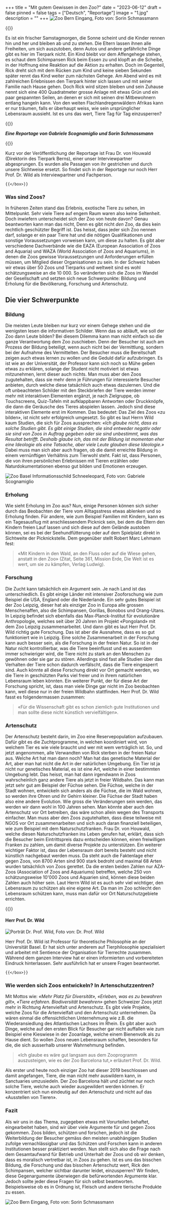 +++
title = "Mit gutem Gewissen in den Zoo?"
date = "2023-06-12"
draft = false
pinned = false
tags = ["Deutsch", "Reportage"]
image = "1.jpg"
description = ""
+++
![Zoo Bern Eingang,  Foto von: Sorin Schmassmann](4.jpg)

{{<lead>}}

Es ist ein frischer Samstagmorgen, die Sonne scheint und die Kinder rennen hin und her und bleiben ab und zu stehen. Die Eltern lassen ihnen alle Freiheiten, um sich auszutoben, denn Autos und andere gefährliche Dinge gibt es hier im Tierpark nicht. Ein Kind bleibt vor dem Affengehege stehen, es schaut dem Schimpansen Rick beim Essen zu und klopft an die Scheibe, in der Hoffnung eine Reaktion auf die Aktion zu erhalten. Doch im Gegenteil, Rick dreht sich mit dem Rücken zum Kind und keine sieben Sekunden später rennt das Kind weiter zum nächsten Gehege. Am Abend wird es mit zahlreichen Erlebnissen den Tierpark hinter sich lassen und mit seiner Familie nach Hause gehen. Doch Rick wird sitzen bleiben und sein Zuhause nennt sich eine 400 Quadratmeter grosse Anlage mit etwas Grün und ein paar gespannten Seilen, an denen er sich mit seinen drei Mitbewohnern entlang hangeln kann. Von den weiten Flachlandregenwäldern Afrikas kann er nur träumen, falls er überhaupt weiss, wie sein ursprünglicher Lebensraum aussieht. Ist es uns das wert, Tiere Tag für Tag einzusperren?

{{<lead>}}

***Eine Reportage von Gabriele Scognamiglio und Sorin Schmassmann***

{{<box title="Bemerkung">}}

Kurz vor der Veröffentlichung der Reportage ist Frau Dr. von Houwald (Direktorin des Tierpark Berns), einer unser Interviewpartner abgesprungen. Es wurden alle Passagen von ihr gestrichen und durch unsere Sichtweise ersetzt. So findet sich in der Reportage nur noch Herr Prof. Dr. Wild als Interviewpartner und Fachperson.

`{{</box>}}`

### Was sind Zoos?

In früheren Zeiten stand das Erlebnis, exotische Tiere zu sehen, im Mittelpunkt. Sehr viele Tiere auf engem Raum waren also keine Seltenheit. Doch inwiefern unterscheidet sich der Zoo von heute davon? Genau beantworten kann man das nicht, Denn es gibt nicht *den* Zoo, da dies kein rechtlich geschützter Begriff ist. Das heisst, dass jeder sich Zoo nennen darf, solange er ein paar Tiere hat und die nötigen Qualifikationen und sonstige Voraussetzungen vorweisen kann, um diese zu halten. Es gibt aber verschiedene Dachverbände wie die EAZA (European Association of Zoos and Aquaria) und WAZA (World Association of Zoos and Aquariums), in denen die Zoos gewisse Voraussetzungen und Anforderungen erfüllen müssen, um Mitglied dieser Organisationen zu sein. In der Schweiz haben wir etwas über 50 Zoos und Tierparks und weltweit sind es wohl schätzungsweise an die 10 000. So veränderten sich die Zoos im Wandel der Gesellschaft und setzten sich neue Schwerpunkte: Bildung und Erholung für die Bevölkerung, Forschung und Artenschutz.

## Die vier Schwerpunkte

### Bildung

Die meisten Leute bleiben nur kurz vor einem Gehege stehen und die wenigsten lesen die informativen Schilder. Wenn das so abläuft, wie soll der Zoo dann Leute bilden? Bei diesem Dilemma kann man nicht einfach so die ganze Verantwortung dem Zoo zuschieben. Denn der Besucher ist auch am Prozess der Bildung beteiligt, wenn auch nicht bei der Vermittlung, sondern bei der Aufnahme des Vermittelten. Der Besucher muss die Bereitschaft zeigen auch etwas lernen zu wollen und die Geduld dafür aufzubringen.  Es ist wie an der Universität, der Professor kann sich noch so Mühe geben etwas zu erklären, solange der Student nicht motiviert ist etwas mitzunehmen, lernt dieser auch nichts. Man muss aber den Zoos zugutehalten, dass sie mehr denn je Führungen für interessierte Besucher anbieten, durch welche diese tatsächlich auch etwas dazulernen. Und die oft unbeachteten Schilder mit den Steckbriefen der Tiere werden immer mehr mit interaktiven Elementen ergänzt, je nach Zielgruppe, ob Touchscreens, Quiz-Tafeln mit aufklappbaren Antworten oder Druckknöpfe, die dann die Geräusche des Tieres abspielen lassen. Jedoch sind diese interaktiven Elemente erst im Kommen. Das bedeutet: Das Ziel des Zoos «zu bilden», ist nicht sehr erfolgreich umgesetzt. So gibt es laut Herrn Wild kaum Studien, die sich für Zoos aussprechen: *«Ich glaube nicht, dass es solche Studien gibt. Es gibt einige Studien, die sind entweder negativ oder sie sind von Zoos in Auftrag gegeben oder sie sind unbestimmt, was das Resultat betrifft. Deshalb glaube ich, das mit der Bildung ist momentan eher eine Ideologie als eine Tatsache, aber viele Leute glauben diese Ideologie.»* Dabei muss man sich aber auch fragen, ob die damit erreichte Bildung in einem vernünftigen Verhältnis zum Tierwohl steht. Fakt ist, dass Personen, die von ihren persönlichen Erlebnissen mit Tieren erzählen oder Naturdokumentationen ebenso gut bilden und Emotionen erzeugen.

![Zoo Basel Informationsschild Schneeleopard, Foto von: Gabriele Scognamiglio](2.jpg)

### Erholung

Wie sieht Erholung im Zoo aus? Nun, einige Personen können sich sicher durch das Beobachten der Tiere vom Alltagsstress etwas ablenken und so Erholung finden. Für andere, wie zum Beispiel Familien mit Kindern, kann es ein Tagesausflug mit anschliessendem Picknick sein, bei dem die Eltern den Kindern freien Lauf lassen und sich diese auf dem Gelände austoben können, sei es bei der Seehundfütterung oder auf dem Spielplatz direkt in Sichtweite der Picknickstelle. Dem gegenüber stellt Robert Marc Lehmann fest: 

> «Mit Kindern in den Wald, an den Fluss oder auf die Wiese gehen, anstatt in den Zoo» (Zitat, Seite 361, Mission Erde, Die Welt ist es wert, um sie zu kämpfen, Verlag Ludwig).

### Forschung

Die Zucht kann tatsächlich ein Argument sein. Je nach Land ist das unterschiedlich. Es gibt einige Länder mit intensiver Zooforschung wie zum Beispiel die USA, England oder die Niederlande. Ein sehr gutes Beispiel ist der Zoo Leipzig, dieser hat als einziger Zoo in Europa alle grossen Menschenaffen, also die Schimpansen, Gorillas, Bonobos und Orang-Utans. In Leipzig befindet sich ebenfalls das Max-Planck-Institut für evolutionäre Anthropologie, welches seit über 20 Jahren im Projekt «Pongoland» mit dem Zoo Leipzig zusammenarbeitet. Und dann gibt es laut Herr Prof. Dr. Wild richtig gute Forschung. Das ist aber die Ausnahme, dass es so gut funktioniert wie in Leipzig. Eine solche Zusammenarbeit in der Forschung kann auch besser sein, als die Forschung in der freien Natur. So ist in der Natur nicht kontrollierbar, was die Tiere beeinflusst und es ausserdem immer schwieriger wird, die Tiere nicht zu stark an den Menschen zu gewöhnen oder sie gar zu stören. Allerdings sind fast alle Studien über das Verhalten der Tiere schon dadurch verfälscht, dass die Tiere eingesperrt sind. Auch könnte all diese Forschung direkt vor Ort gemacht werden, wo die Tiere in geschützten Parks viel freier und in ihrem natürlichen Lebensraum leben könnten. Ein weiterer Punkt, der für diese Art der Forschung spricht, ist, dass man viele Dinge gar nicht im Zoo beobachten kann, weil diese nur in der freien Wildbahn stattfinden. Herr Prof. Dr. Wild fasst es folgendermassen zusammen: 

> «Für die Wissenschaft gibt es schon ziemlich gute Institutionen und man sollte diese nicht künstlich vervielfältigen».

### Artenschutz

Der Artenschutz besteht darin, im Zoo eine Reservepopulation aufzubauen. Dafür gibt es die Zuchtprogramme, in welchen koordiniert wird, von welchem Tier es wie viele braucht und wer mit wem verträglich ist. So, und jetzt angenommen, alle Verwandten von Rick sterben in der freien Natur aus. Welche Art hat man dann noch? Man hat das genetische Material der Art, aber man hat nicht die Art in der natürlichen Umgebung. Ein Tier ist ja nicht nur genetisches Material, es ist eine Art, welche in einer bestimmten Umgebung lebt. Das heisst, man hat dann irgendwann in Zoos wahrscheinlich ganz andere Tiere als jetzt in freier Wildbahn. Das kann man jetzt sehr gut am Beispiel der Füchse sehen. Die Füchse, welche in der Stadt wohnen, entwickeln sich anders als die Füchse, die im Wald wohnen, so werden ihre Ohren und ihr Gehirn kleiner. Die Füchse der Stadt haben also eine andere Evolution. Wie gross die Veränderungen sein werden, das werden wir dann wohl in 100 Jahren sehen. Man könnte aber auch den Artenschutz vor Ort betreiben, das wäre schon allein wegen des Transports einfacher. Man muss aber den Zoos zugutehalten, dass diese teilweise mit NGOS vor Ort zusammenarbeiten und sich auch daran finanziell beteiligen, wie zum Beispiel mit dem Naturschutzfranken. Frau Dr. von Houwald, welche diesen Naturschutzfranken ins Leben gerufen hat, erklärt, dass sich die Besucher beim Eintrittspreis dazu entscheiden können, einen freiwilligen Franken zu zahlen, um damit diverse Projekte zu unterstützen. Ein weiterer wichtiger Faktor ist, dass der Lebensraum dort bereits besteht und nicht künstlich nachgebaut werden muss. Da steht auch die Faktenlage eher gegen Zoos, von 8700 Arten sind 900 stark bedroht und maximal 68 Arten wurden tatsächlich von Zoos gerettet. Da die ersten beiden Zahlen nur AZA-Zoos (Association of Zoos and Aquariums) betreffen, welche 250 von schätzungsweise 10'000 Zoos und Aquarien sind, können diese beiden Zahlen auch höher sein. Laut Herrn Wild ist es auch sehr viel wichtiger, den Lebensraum zu schützen als eine eigene Art. Da man im Zoo schlecht den Lebensraum schützen kann, muss man dafür vor Ort Naturschutzgebiete errichten.

{{<box>}}

#### Herr Prof. Dr. Wild

![Porträt Dr. Prof. Wild, Foto von: Dr. Prof. Wild](3.jpg)

Herr Prof. Dr. Wild ist Professor für theoretische Philosophie an der Universität Basel. Er hat sich unter anderem auf Tierphilosophie spezialisiert und arbeitet mit Sentience der Organisation für Tierrechte zusammen. Während dem ganzen Interview hat er einen informierten und vorbereiteten Eindruck hinterlassen. Sehr ausführlich hat er unsere Fragen beantwortet.

`{{</box>}}`

### Wie werden sich Zoos entwickeln? In Artenschutzzentren?

Mit Mottos wie: *«Mehr Platz für Diversität», «Erleben, was es zu bewahren gilt», «Tiere erfahren. Biodiversität bewahren»* gehen Schweizer Zoos jetzt mehr in Richtung Artenvielfalt und Artenschutz. Es gibt viele Projekte, welche Zoos für die Artenvielfalt und den Artenschutz unternehmen. Da wären einmal die offensichtlichen Unternehmung wie z.B. die Wiederansiedlung des Atlantischen Lachses im Rhein. Es gibt aber auch Dinge, welche auf den ersten Blick für Besucher gar nicht auffallen wie zum Beispiel eine Kieswiese in der Zooanlage, welche einem Bienenvolk als zu Hause dient. So wollen Zoos neuen Lebensraum schaffen, besonders für die, die sich ausserhalb unserer Wahrnehmung befinden.

> «Ich glaube es wäre gut langsam aus dem Zooprogramm auszusteigen, wie es der Zoo Barcelona tut,» erläutert Prof. Dr. Wild.

Als erster und heute noch einziger Zoo hat dieser 2019 beschlossen und damit angefangen, Tiere, die man nicht mehr auswildern kann, in Sanctuaries umzusiedeln. Der Zoo Barcelona hält und züchtet nur noch solche Tiere, welche auch wieder ausgewildert werden können. Er konzentriert sich nun eindeutig auf den Artenschutz und nicht auf das «Ausstellen von Tieren».

### Fazit

Als wir uns in das Thema, zugegeben etwas mit Vorurteilen behaftet, eingearbeitet haben, sind wir über viele Argumente für und gegen Zoos gekommen. Zoos bilden, schützen und forschen, jedoch ist die Weiterbildung der Besucher gemäss den meisten unabhängigen Studien zufolge vernachlässigbar und das Schützen und Forschen kann in anderen Institutionen besser praktiziert werden. Nun stellt sich also die Frage nach dem Gesamtaufwand für Betrieb und Unterhalt der Zoos und ob wir denken, dass es moralisch vertretbar ist, in Zoos zu gehen. Ist es uns das bisschen Bildung, die Forschung und das bisschen Artenschutz wert, Rick den Schimpansen, welcher sichtbar darunter leidet, einzusperren? Wir finden, diese Gegenargumente überwiegen die befürwortenden Argumente klar. Jedoch sollte jeder diese Fragen für sich selbst beantworten. Beispielsweise ob es in Ordnung ist, Fleisch und andere tierische Produkte zu essen.

![Zoo Bern Eingang,  Foto von: Sorin Schmassmann](4.jpg)